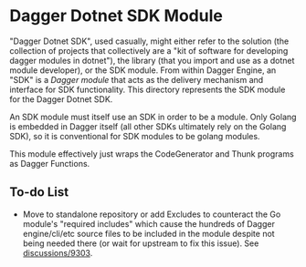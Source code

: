 # Dagger Dotnet SDK Module

"Dagger Dotnet SDK", used casually, might either refer to the solution (the collection of projects that collectively are a "kit of software for developing dagger modules in dotnet"), the library (that you import and use as a dotnet module developer), or the SDK module.  From within Dagger Engine, an "SDK" is a _Dagger module_ that acts as the delivery mechanism and interface for SDK functionality.  This directory represents the SDK module for the Dagger Dotnet SDK.

An SDK module must itself use an SDK in order to be a module.  Only Golang is embedded in Dagger itself (all other SDKs ultimately rely on the Golang SDK), so it is conventional for SDK modules to be golang modules.

This module effectively just wraps the CodeGenerator and Thunk programs as Dagger Functions.

## To-do List

- Move to standalone repository or add Excludes to counteract the Go module's "required includes" which cause the hundreds of Dagger engine/cli/etc source files to be included in the module despite not being needed there (or wait for upstream to fix this issue).  See [discussions/9303](https://github.com/dagger/dagger/discussions/9303).
